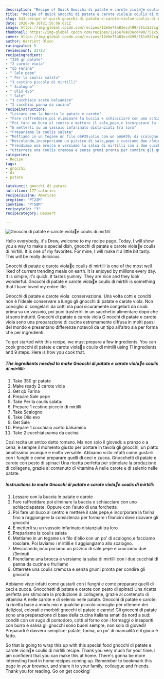 ```yaml
---
description: "Recipe of Quick Gnocchi di patate e carote viola💜e coulis di mirtilli"
title: "Recipe of Quick Gnocchi di patate e carote viola💜e coulis di mirtilli"
slug: 643-recipe-of-quick-gnocchi-di-patate-e-carote-violae-coulis-di-mirtilli
date: 2020-06-16T21:56:06.621Z
image: https://img-global.cpcdn.com/recipes/12e5e78a83ecd499/751x532cq70/gnocchi-di-patate-e-carote-viola💜e-coulis-di-mirtilli-recipe-main-photo.jpg
thumbnail: https://img-global.cpcdn.com/recipes/12e5e78a83ecd499/751x532cq70/gnocchi-di-patate-e-carote-viola💜e-coulis-di-mirtilli-recipe-main-photo.jpg
cover: https://img-global.cpcdn.com/recipes/12e5e78a83ecd499/751x532cq70/gnocchi-di-patate-e-carote-viola💜e-coulis-di-mirtilli-recipe-main-photo.jpg
author: Harriett Olson
ratingvalue: 5
reviewcount: 21723
recipeingredient:
- "350 gr patate"
- "2 carote viola"
- "qb Farina"
- " Sale pepe"
- " Per la coulis salata"
- "1 cestino piccolo di mirtilli"
- " Scalogno"
- " Olio evo"
- " Sale"
- "1 cucchiaio aceto balsamico"
- "2 cucchiai panna da cucina"
recipeinstructions:
- "Lessare con la buccia le patate e carote"
- "Fare raffreddare,poi eliminare la buccia e schiacciare con uno schiacciapatate. Oppure con l&#39;aiuto di una forchetta"
- "Poi fare un buco al centro e mettere il sale,pepe,e incorporare la farina fino a raggiungere la consistenza per formare i filoncini dove ricavare gli gnocchi"
- "E metterli su un vassoio infarinato distanziati tra loro"
- "Prepariamo la coulis salata"
- "Mettiamo in un tegame un filo d&#39;olio con un po&#39; di scalogno,e facciamo rosolare. Poi laviamo i mirtilli e li aggiungiamo allo scalogno."
- "Mescolando,incorporiamo un pizzico di sale,pepe e cuociamo due /3minuti"
- "Prendiamo una brocca e versiamo la salsa di mirtilli con i due cucchiai di panna da cucina e frulliamo"
- "Otterrete una coulis cremosa e senza grumi pronta per condire gli gnocchi"
categories:
- Recipe
tags:
- gnocchi
- di
- patate

katakunci: gnocchi di patate 
nutrition: 177 calories
recipecuisine: American
preptime: "PT22M"
cooktime: "PT58M"
recipeyield: "3"
recipecategory: Dessert

---
```



![Gnocchi di patate e carote viola💜e coulis di mirtilli](https://img-global.cpcdn.com/recipes/12e5e78a83ecd499/751x532cq70/gnocchi-di-patate-e-carote-viola💜e-coulis-di-mirtilli-recipe-main-photo.jpg)

Hello everybody, it's Drew, welcome to my recipe page. Today, I will show you a way to make a special dish, gnocchi di patate e carote viola💜e coulis di mirtilli. It is one of my favorites. For mine, I will make it a little bit tasty. This will be really delicious.

Gnocchi di patate e carote viola💜e coulis di mirtilli is one of the most well liked of current trending meals on earth. It is enjoyed by millions every day. It is simple, it's quick, it tastes yummy. They are nice and they look wonderful. Gnocchi di patate e carote viola💜e coulis di mirtilli is something that I have loved my entire life.

Gnocchi di patate e carote viola: conservazione. Una volta cotti e conditi non è l&#39;ideale conservare a lungo gli gnocchi di patate e carote viola. Non consiglio di congelarli da cotti ma puoi sicuramente congelarli da crudi: prima su un vassoio, poi puoi trasferirli in un sacchetto alimentare dopo che si sono induriti. Gnocchi di patate e carote viola G nocchi di patate e carote viola sono una preparazione di cucina estremamente diffusa in molti paesi del mondo e presentano differenze notevoli da un tipo all&#39;altro sia per forma che per ingredienti.


To get started with this recipe, we must prepare a few ingredients. You can cook gnocchi di patate e carote viola💜e coulis di mirtilli using 11 ingredients and 9 steps. Here is how you cook that.

<!--inarticleads1-->

##### The ingredients needed to make Gnocchi di patate e carote viola💜e coulis di mirtilli:

1. Take 350 gr patate
1. Make ready 2 carote viola
1. Get qb Farina
1. Prepare  Sale pepe
1. Take  Per la coulis salata:
1. Prepare 1 cestino piccolo di mirtilli
1. Take  Scalogno
1. Take  Olio evo
1. Get  Sale
1. Prepare 1 cucchiaio aceto balsamico
1. Take 2 cucchiai panna da cucina


Così recita un antico detto romano. Ma non solo il giovedì: a pranzo o a cena, è sempre il momento giusto per portare in tavola gli gnocchi, un piatto amatissimo ovunque e molto versatile. Abbiamo visto infatti come gustarli con i funghi e come preparare quelli di ceci e zucca. Gnocchetti di patate e carote con pesto di spinaci Una ricetta perfetta per stimolare la produzione di collagene, grazie al contenuto di vitamina A nelle carote e di selenio nelle patate. 

<!--inarticleads2-->

##### Instructions to make Gnocchi di patate e carote viola💜e coulis di mirtilli:

1. Lessare con la buccia le patate e carote
1. Fare raffreddare,poi eliminare la buccia e schiacciare con uno schiacciapatate. Oppure con l&#39;aiuto di una forchetta
1. Poi fare un buco al centro e mettere il sale,pepe,e incorporare la farina fino a raggiungere la consistenza per formare i filoncini dove ricavare gli gnocchi
1. E metterli su un vassoio infarinato distanziati tra loro
1. Prepariamo la coulis salata
1. Mettiamo in un tegame un filo d&#39;olio con un po&#39; di scalogno,e facciamo rosolare. Poi laviamo i mirtilli e li aggiungiamo allo scalogno.
1. Mescolando,incorporiamo un pizzico di sale,pepe e cuociamo due /3minuti
1. Prendiamo una brocca e versiamo la salsa di mirtilli con i due cucchiai di panna da cucina e frulliamo
1. Otterrete una coulis cremosa e senza grumi pronta per condire gli gnocchi


Abbiamo visto infatti come gustarli con i funghi e come preparare quelli di ceci e zucca. Gnocchetti di patate e carote con pesto di spinaci Una ricetta perfetta per stimolare la produzione di collagene, grazie al contenuto di vitamina A nelle carote e di selenio nelle patate. Gnocchi di patate e carote: la ricetta base a modo mio e qualche piccolo consiglio per ottenere dei deliziosi, colorati e morbidi gnocchi di patate e carote! Gli gnocchi di patate sono una preparazione di base della cucina italiana amati da nord a sud: conditi con un sugo di pomodoro, cotti al forno con i formaggi o insaporiti con burro e salvia gli gnocchi sono buoni sempre, non solo di giovedì! Prepararli è davvero semplice: patate, farina, un po&#39; di manualità e il gioco è fatto. 

So that is going to wrap this up with this special food gnocchi di patate e carote viola💜e coulis di mirtilli recipe. Thank you very much for your time. I am confident that you can make this at home. There's gonna be more interesting food in home recipes coming up. Remember to bookmark this page in your browser, and share it to your family, colleague and friends. Thank you for reading. Go on get cooking!
